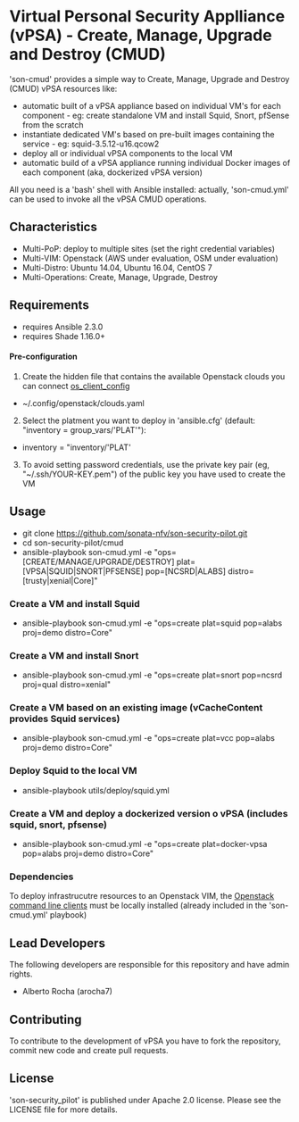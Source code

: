 # Virtual Personal Security Applliance (vPSA) - Create, Manage, Upgrade and Destroy (CMUD)

'son-cmud' provides a simple way to Create, Manage, Upgrade and Destroy (CMUD) vPSA resources like:
* automatic built of a vPSA appliance based on individual VM's for each component - eg: create standalone VM and install Squid, Snort, pfSense from the scratch
* instantiate dedicated VM's based on pre-built images containing the service - eg: squid-3.5.12-u16.qcow2
* deploy all or individual vPSA components to the local VM
* automatic build of a vPSA appliance running individual Docker images of each component (aka, dockerized vPSA version)

All you need is a 'bash' shell with Ansible installed: actually, 'son-cmud.yml' can be used to invoke all the vPSA CMUD operations.


##  Characteristics

* Multi-PoP: deploy to multiple sites (set the right credential variables)
* Multi-VIM: Openstack (AWS under evaluation, OSM under evaluation)
* Multi-Distro: Ubuntu 14.04, Ubuntu 16.04, CentOS 7
* Multi-Operations: Create, Manage, Upgrade, Destroy


## Requirements

* requires Ansible 2.3.0
* requires Shade 1.16.0+


#### Pre-configuration

1. Create the hidden file that contains the available Openstack clouds you can connect [os_client_config](http://docs.openstack.org/developer/os-client-config/)
* ~/.config/openstack/clouds.yaml

2. Select the platment you want to deploy in 'ansible.cfg' (default: "inventory = group_vars/'PLAT'"):<br>
* inventory = "inventory/'PLAT'

3. To avoid setting password credentials, use the private key pair (eg, "~/.ssh/YOUR-KEY.pem") of the public key you have used to create the VM


## Usage

* git clone https://github.com/sonata-nfv/son-security-pilot.git
* cd son-security-pilot/cmud
* ansible-playbook son-cmud.yml -e "ops=[CREATE/MANAGE/UPGRADE/DESTROY] plat=[VPSA|SQUID|SNORT|PFSENSE] pop=[NCSRD|ALABS] distro=[trusty|xenial|Core]"


### Create a VM and install Squid

* ansible-playbook son-cmud.yml -e "ops=create plat=squid pop=alabs proj=demo distro=Core"

### Create a VM and install Snort

* ansible-playbook son-cmud.yml -e "ops=create plat=snort pop=ncsrd proj=qual distro=xenial"

### Create a VM based on an existing image (vCacheContent provides Squid services)

* ansible-playbook son-cmud.yml -e "ops=create plat=vcc  pop=alabs proj=demo distro=Core"

### Deploy Squid to the local VM

* ansible-playbook utils/deploy/squid.yml

### Create a VM and deploy a dockerized version o vPSA (includes squid, snort, pfsense)

* ansible-playbook son-cmud.yml -e "ops=create plat=docker-vpsa pop=alabs proj=demo distro=Core"


### Dependencies

To deploy infrastrucutre resources to an Openstack VIM, the [Openstack command line clients](http://docs.openstack.org/user-guide/common/cli-install-openstack-command-line-clients.html) must be locally installed (already included in the 'son-cmud.yml' playbook)


## Lead Developers

The following developers are responsible for this repository and have admin rights.

* Alberto Rocha (arocha7)


## Contributing

To contribute to the development of vPSA you have to fork the repository, commit new code and create pull requests.


## License

'son-security_pilot' is published under Apache 2.0 license. Please see the LICENSE file for more details.
